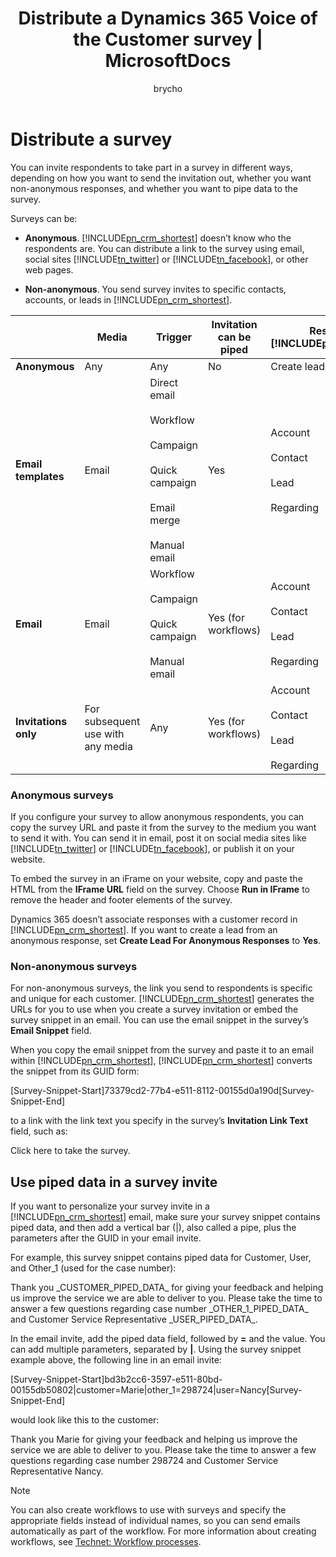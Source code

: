 ﻿---
title: "Distribute a Dynamics 365 Voice of the Customer survey | MicrosoftDocs"
ms.custom: ""
ms.date: "2016-11-01"
ms.reviewer: ""
ms.service: "crm-online"
ms.suite: ""
ms.tgt_pltfrm: ""
ms.topic: "article"
applies_to: 
  - "Dynamics 365 (online)"
  - "Dynamics CRM Online"
ms.assetid: bdf1401d-1998-480b-ada2-38a2667eced6
caps.latest.revision: 13
author: "brycho"
ms.author: "brycho"
manager: "brycho"
---
# Distribute a survey 
You can invite respondents to take part in a survey in different ways, depending on how you want to send the invitation out, whether you want non-anonymous responses, and whether you want to pipe data to the survey.  
  
 Surveys can be:  
  
- **Anonymous**. [!INCLUDE[pn_crm_shortest](includes/pn-crm-shortest-md.md)] doesn’t know who the respondents are. You can distribute a link to the survey using email, social sites [!INCLUDE[tn_twitter](includes/tn-twitter-md.md)] or [!INCLUDE[tn_facebook](includes/tn-facebook-md.md)], or other web pages.  
  
- **Non-anonymous**.   You send survey invites to specific contacts, accounts, or leads in [!INCLUDE[pn_crm_shortest](includes/pn-crm-shortest-md.md)].  
  
||Media|Trigger|Invitation can be piped|Response in [!INCLUDE[pn_crm_shortest](includes/pn-crm-shortest-md.md)]|Comments|  
|-|-----------|-------------|-----------------------------|---------------------------------------------------------------------------------|--------------|  
|**Anonymous**|Any|Any|No|Create lead||  
|**Email templates**|Email|Direct email<br /><br /> Workflow<br /><br /> Campaign<br /><br /> Quick campaign<br /><br /> Email merge<br /><br /> Manual email|Yes|Account<br /><br /> Contact<br /><br /> Lead<br /><br /> Regarding|Need to create an email template for each survey|  
|**Email**|Email|Workflow<br /><br /> Campaign<br /><br /> Quick campaign<br /><br /> Manual email|Yes (for workflows)|Account<br /><br /> Contact<br /><br /> Lead<br /><br /> Regarding||  
|**Invitations only**|For subsequent use with any media|Any|Yes (for workflows)|Account<br /><br /> Contact<br /><br /> Lead<br /><br /> Regarding|Useful for integration with third-party email providers|  
  
### Anonymous surveys  
 If you configure your survey to allow anonymous respondents, you can copy the survey URL and paste it from the survey to the medium you want to send it with. You can send it in email, post it on social media sites like [!INCLUDE[tn_twitter](includes/tn-twitter-md.md)] or [!INCLUDE[tn_facebook](includes/tn-facebook-md.md)], or publish it on your website.  
  
 To embed the survey in an iFrame on your website, copy and paste the HTML from the **IFrame URL** field on the survey. Choose **Run in IFrame** to remove the header and footer elements of the survey.  
  
 Dynamics 365 doesn’t associate responses with a customer record in [!INCLUDE[pn_crm_shortest](includes/pn-crm-shortest-md.md)]. If you want to create a lead from an anonymous response, set **Create Lead For Anonymous Responses** to **Yes**.  
  
### Non-anonymous surveys  
 For non-anonymous surveys, the link you send to respondents is specific and unique for each customer. [!INCLUDE[pn_crm_shortest](includes/pn-crm-shortest-md.md)] generates the URLs for you to use when you create a survey invitation or embed the survey snippet in an email. You can use the email snippet in the survey’s **Email Snippet** field.  
  
 When you copy the email snippet from the survey and paste it to an email within [!INCLUDE[pn_crm_shortest](includes/pn-crm-shortest-md.md)], [!INCLUDE[pn_crm_shortest](includes/pn-crm-shortest-md.md)] converts the snippet from its GUID form:  
  
 [Survey-Snippet-Start]73379cd2-77b4-e511-8112-00155d0a190d[Survey-Snippet-End]  
  
 to a link with the link text you specify in the survey’s **Invitation Link Text** field, such as:  
  
 Click here to take the survey.  
  
## Use piped data in a survey invite  
 If you want to personalize your survey invite in a [!INCLUDE[pn_crm_shortest](includes/pn-crm-shortest-md.md)] email, make sure your survey snippet contains piped data, and then add a vertical bar (&#124;), also called a pipe, plus the parameters after the GUID in your email invite.  
  
 For example, this survey snippet contains piped data for Customer, User, and Other_1 (used for the case number):  
  
 Thank you _CUSTOMER_PIPED_DATA\_ for giving your feedback and helping us improve the service we are able to deliver to you. Please take the time to answer a few questions regarding case number _OTHER_1_PIPED_DATA\_ and Customer Service Representative _USER_PIPED_DATA\_.  
  
 In the email invite, add the piped data field, followed by **=** and the value. You can add multiple parameters, separated by **&#124;**. Using the survey snippet example above, the following line in an email invite:  
  
 [Survey-Snippet-Start]bd3b2cc6-3597-e511-80bd-00155db50802&#124;customer=Marie&#124;other_1=298724&#124;user=Nancy[Survey-Snippet-End]  
  
 would look like this to the customer:  
  
 Thank you Marie for giving your feedback and helping us improve the service we are able to deliver to you. Please take the time to answer a few questions regarding case number 298724 and Customer Service Representative Nancy.  
  
> [!NOTE]
>  You can also create workflows to use with surveys and specify the appropriate fields instead of individual names, so you can send emails automatically as part of the workflow. For more information about creating workflows, see [Technet: Workflow processes](https://technet.microsoft.com/library/dn531067).  
  

